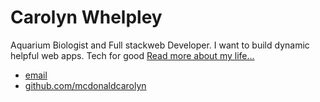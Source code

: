 <!-- <!DOCTYPE html> -->
<html>
	<head>
		<title>Carolyn Whelpley</title>
	</head>
	<body>
		<nav>
    		<!-- <ul>
        		<li><a href="/">Home</a></li>
	        	<li><a href="/about">About</a></li>
        		<li><a href="/cv">CV</a></li>
        		<li><a href="/blog">Blog</a></li>
    		</ul> -->
		</nav>
		<div class="container">
    		<div class="blurb">
        		<h1>Carolyn Whelpley
          </h1>
				<p>Aquarium Biologist and Full stackweb Developer.  I want to build dynamic helpful web apps. Tech for good <a href="/about">Read more about my life...</a></p>
    		</div><!-- /.blurb -->
		</div><!-- /.container -->
		<footer>
    		<ul>
        		<li><a href="mailto:carolynwhelpley@hotmail.com">email</a></li>
        		<li><a href="https://github.com/mcdonaldcarolyn">github.com/mcdonaldcarolyn</a></li>
			</ul>
		</footer>
	</body>
</html>
